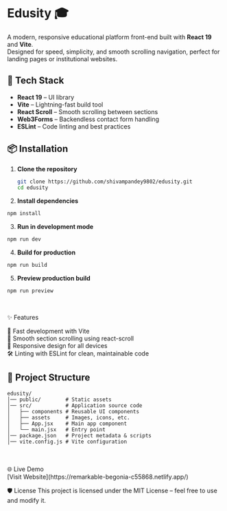 # Edusity 🎓

A modern, responsive educational platform front-end built with **React 19** and **Vite**.  
Designed for speed, simplicity, and smooth scrolling navigation, perfect for landing pages or institutional websites.

## 🚀 Tech Stack

- **React 19** – UI library
- **Vite** – Lightning-fast build tool
- **React Scroll** – Smooth scrolling between sections
- **Web3Forms** – Backendless contact form handling
- **ESLint** – Code linting and best practices

## 📦 Installation

1. **Clone the repository**
   ```bash
   git clone https://github.com/shivampandey9802/edusity.git
   cd edusity
   ```

2. **Install dependencies**

```bash
npm install
```
3. **Run in development mode**


```bash
npm run dev
```
4. **Build for production**

```bash
npm run build
```

5. **Preview production build**

```bash
npm run preview
```
<br>

✨ Features
<br>

🎯 Fast development with Vite
<br>
🔄 Smooth section scrolling using react-scroll
<br>
📱 Responsive design for all devices
<br>
🛠 Linting with ESLint for clean, maintainable code
## 📂 Project Structure

```plaintext
edusity/
│── public/        # Static assets
│── src/           # Application source code
│   ├── components # Reusable UI components
│   ├── assets     # Images, icons, etc.
│   ├── App.jsx    # Main app component
│   └── main.jsx   # Entry point
│── package.json   # Project metadata & scripts
│── vite.config.js # Vite configuration
```
<br>
<br>
🌐 Live Demo
<br>
[Visit Website](https://remarkable-begonia-c55868.netlify.app/)

🛡 License
This project is licensed under the MIT License – feel free to use and modify it.

